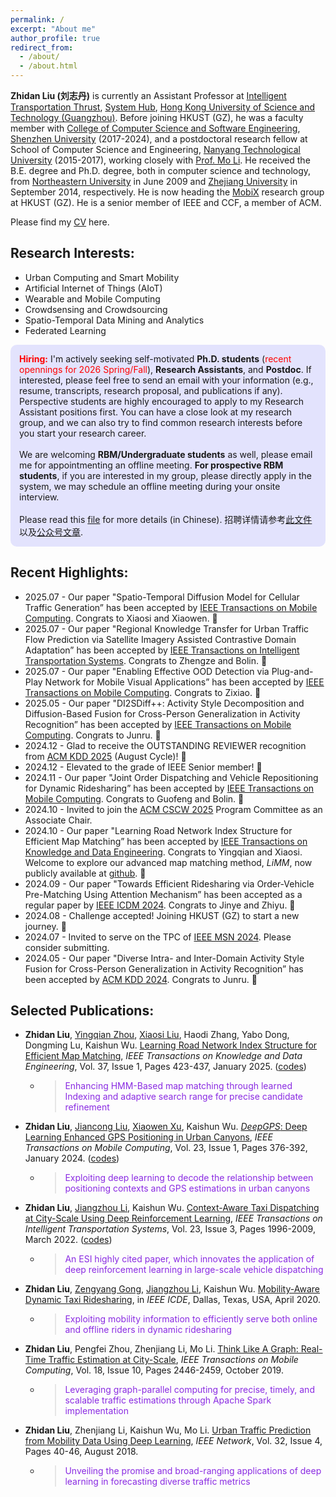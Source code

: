 ```yaml
---
permalink: /
excerpt: "About me"
author_profile: true
redirect_from: 
  - /about/
  - /about.html
---
```


<!--简单地从Emojipedia https://emojipedia.org/ 等来源复制表情符号并将其粘贴到文档中-->

**Zhidan Liu (刘志丹)** is currently an Assistant Professor at [Intelligent Transportation Thrust](https://www.hkust-gz.edu.cn/academics/hubs-and-thrust-areas/systems-hub/intelligent-transportation/), [System Hub](https://www.hkust-gz.edu.cn/academics/hubs-and-thrust-areas/systems-hub/), [Hong Kong University of Science and Technology (Guangzhou)](https://www.hkust-gz.edu.cn/). Before joining HKUST (GZ), he was a faculty member with [College of Computer Science and Software Engineering](http://csse.szu.edu.cn/cn/), [Shenzhen University](http://www.szu.edu.cn/) (2017-2024), and a postdoctoral research fellow at School of Computer Science and Engineering, [Nanyang Technological University](https://www.ntu.edu.sg/) (2015-2017), working closely with [Prof. Mo Li](https://cse.hkust.edu.hk/~lim/). He received the B.E. degree and Ph.D. degree, both in computer science and technology, from [Northeastern University](http://english.neu.edu.cn/) in June 2009 and [Zhejiang University](http://www.zju.edu.cn/english/) in September 2014, respectively. He is now heading the [MobiX](./group.md) research group at HKUST (GZ). He is a senior member of IEEE and CCF, a member of ACM.

Please find my [CV](/files/CV-ZhidanLiu.pdf) here.

<!--
**Zhidan Liu (刘志丹)** is currently an Associate Professor (tenured) in [College of Computer Science and Software Engineering](http://csse.szu.edu.cn/cn/), [Shenzhen University](http://www.szu.edu.cn/). He received the B.E. degree in Computer Science and Technology from [Northeastern University](http://english.neu.edu.cn/) in June 2009, and the Ph.D. degree in Computer Science and Technology from [Zhejiang University](http://www.zju.edu.cn/english/) in September 2014. Before joining Shenzhen University, he was a postdoctoral research fellow in the School of Computer Science and Engineering, [Nanyang Technological University](), Singapore, where he worked in the Wireless And Networked Distributed Sensing ([WANDS](http://wands.sg/)) group with [Prof. Mo Li](http://www3.ntu.edu.sg/home/limo/). He is now heading the **Big Data and Urban Computing (BDUC)** research group in Shenzhen University. He is a senior member of CCF, a member of IEEE and ACM.

Please find my [CV](/files/resume-ZhidanLiu.pdf) here. 访问[中文版主页](https://csse.szu.edu.cn/pages/user/index?id=762).
-->

## Research Interests:

* Urban Computing and Smart Mobility
* Artificial Internet of Things (AIoT)
* Wearable and Mobile Computing
* Crowdsensing and Crowdsourcing
* Spatio-Temporal Data Mining and Analytics
* Federated Learning

<style>
p.highlight {
  background-color: rgba(0, 0, 255, 0.1);
  padding: 1em;
  border-radius: 10px;
}
</style>

<p class="highlight">
<b><font color="red">Hiring:</font></b> I'm actively seeking self-motivated <b>Ph.D. students</b> (<font color="red">recent opennings for 2026 Spring/Fall</font>), <b>Research Assistants</b>, and <b>Postdoc</b>. If interested, please feel free to send an email with your information (e.g., resume, transcripts, research proposal, and publications if any). Perspective students are highly encouraged to apply to my Research Assistant positions first. You can have a close look at my research group, and we can also try to find common research interests before you start your research career.
<br><br>
We are welcoming <b>RBM/Undergraduate students</b> as well, please email me for appointmenting an offline meeting. <b>For prospective RBM students</b>, if you are interested in my group, please directly apply in the system, we may schedule an offline meeting during your onsite interview. 
<br><br>
Please read this <a href="/files/recruitment.pdf">file</a> for more details (in Chinese). 招聘详情请参考<a href="/files/recruitment.pdf">此文件</a>以及<a href="https://mp.weixin.qq.com/s/kGbDvr4dETnFxBlCPOQ3vg">公众号文章</a>. 
<!--<b><font color="red">We still have 1~2 Ph.D. positions available for Fall 2025. Welcome to apply. [Update: 20 May, 2025]</font></b>-->
</p>


## Recent Highlights:
* 2025.07 - Our paper "Spatio-Temporal Diffusion Model for Cellular Traffic Generation” has been accepted by [IEEE Transactions on Mobile Computing](https://ieeexplore.ieee.org/xpl/RecentIssue.jsp?punumber=7755). Congrats to Xiaosi and Xiaowen. 🎉
* 2025.07 - Our paper "Regional Knowledge Transfer for Urban Traffic Flow Prediction via Satellite Imagery Assisted Contrastive Domain Adaptation” has been accepted by [IEEE Transactions on Intelligent Transportation Systems](https://ieeexplore.ieee.org/xpl/RecentIssue.jsp?punumber=6979). Congrats to Zhengze and Bolin. 🎉
* 2025.07 - Our paper "Enabling Effective OOD Detection via Plug-and-Play Network for Mobile Visual Applications” has been accepted by [IEEE Transactions on Mobile Computing](https://ieeexplore.ieee.org/xpl/RecentIssue.jsp?punumber=7755). Congrats to Zixiao. 🎉
* 2025.05 - Our paper "DI2SDiff++: Activity Style Decomposition and Diffusion-Based Fusion for Cross-Person Generalization in Activity Recognition” has been accepted by [IEEE Transactions on Mobile Computing](https://ieeexplore.ieee.org/xpl/RecentIssue.jsp?punumber=7755). Congrats to Junru. 🎉
* 2024.12 - Glad to receive the OUTSTANDING REVIEWER recognition from [ACM KDD 2025](https://kdd2025.kdd.org/) (August Cycle)! 🤪
* 2024.12 - Elevated to the grade of IEEE Senior member! 🤪
* 2024.11 - Our paper "Joint Order Dispatching and Vehicle Repositioning for Dynamic Ridesharing” has been accepted by [IEEE Transactions on Mobile Computing](https://ieeexplore.ieee.org/xpl/RecentIssue.jsp?punumber=7755). Congrats to Guofeng and Bolin. 🎉
* 2024.10 - Invited to join the [ACM CSCW 2025](https://cscw.acm.org/2025/) Program Committee as an Associate Chair.
* 2024.10 - Our paper "Learning Road Network Index Structure for Efficient Map Matching” has been accepted by [IEEE Transactions on Knowledge and Data Engineering](https://ieeexplore.ieee.org/xpl/RecentIssue.jsp?punumber=69). Congrats to Yingqian and Xiaosi. Welcome to explore our advanced map matching method, _LiMM_, now publicly available at [github](https://github.com/BDUC-MobiX/LiMM). 🎉
* 2024.09 - Our paper "Towards Efficient Ridesharing via Order-Vehicle Pre-Matching Using Attention Mechanism” has been accepted as a regular paper by [IEEE ICDM 2024](https://icdm2024.org/). Congrats to Jinye and Zhiyu. 🎉
* 2024.08 - Challenge accepted! Joining HKUST (GZ) to start a new journey. 🚀
* 2024.07 - Invited to serve on the TPC of [IEEE MSN 2024](https://ieee-msn.org/2024/). Please consider submitting. 
* 2024.05 - Our paper "Diverse Intra- and Inter-Domain Activity Style Fusion for Cross-Person Generalization in Activity Recognition” has been accepted by [ACM KDD 2024](https://kdd2024.kdd.org/). Congrats to Junru. 🎉

<!--
* 2023.11 - Our paper "_Greta_: Towards A General Roadside Unit Deployment Framework” has been accepted by [IEEE Transactions on Mobile Computing](https://ieeexplore.ieee.org/xpl/RecentIssue.jsp?punumber=7755). Congrats to Xianjing. 🎉
* 2023.11 - Our paper "An Optimized Lossless Graph Summarization for Large-Scale Graphs” has been accepted by [IEEE ICPADS 2023](https://ieee-cybermatics.org/2023/icpads/). Congrats to Meiquan. 🎉
* 2023.11 - Our paper "Towards Hierarchical Clustered Federated Learning with Model Stability on Mobile Devices” has been accepted by [IEEE Transactions on Mobile Computing](https://ieeexplore.ieee.org/xpl/RecentIssue.jsp?punumber=7755). Congrats to Biyao. 🎉
* 2023.10 - Selected to be the executive member of [CCF Intelligent Transportation Division](https://www.ccf.org.cn/Chapters/CCF_Chapters/CCF_JT/). 🤪
* 2023.10 - Selected to be the executive member of [CCF TCIoT](https://www.ccf.org.cn/Chapters/TC/TC_Listing/IoT/). 🤪
* 2023.07 - Invited to serve on the TPC of [IEEE ICPADS 2023](https://ieee-cybermatics.org/2023/icpads/). Please consider submitting. 
* 2023.06 - Elevated to be CCF Senior Member! 🤪
* 2023.04 - Selected to be the executive member of ACM SIGSpatial China. 🤪
-->

## Selected Publications:

* <b>Zhidan Liu</b>, <u>Yingqian Zhou</u>, <u>Xiaosi Liu</u>, Haodi Zhang, Yabo Dong, Dongming Lu, Kaishun Wu. [Learning Road Network Index Structure for Efficient Map Matching](/files/2025-TKDE-LiMM.pdf), _IEEE Transactions on Knowledge and Data Engineering_, Vol. 37, Issue 1, Pages 423-437, January 2025. ([codes](https://github.com/BDUC-MobiX/LiMM))
  - ><p style="color:#8A2BE2">Enhancing HMM-Based map matching through learned Indexing and adaptive search range for precise candidate refinement</p>

* <b>Zhidan Liu</b>, <u>Jiancong Liu</u>, <u>Xiaowen Xu</u>, Kaishun Wu. [_DeepGPS_: Deep Learning Enhanced GPS Positioning in Urban Canyons](/files/2024-TMC-DeepGPS.pdf), _IEEE Transactions on Mobile Computing_, Vol. 23, Issue 1, Pages 376-392, January 2024. ([codes](https://github.com/bducgroup/DeepGPS))
  - ><p style="color:#8A2BE2">Exploiting deep learning to decode the relationship between positioning contexts and GPS estimations in urban canyons</p>

* <b>Zhidan Liu</b>, <u>Jiangzhou Li</u>, Kaishun Wu. [Context-Aware Taxi Dispatching at City-Scale Using Deep Reinforcement Learning](/files/2022-TITS-COX.pdf), _IEEE Transactions on Intelligent Transportation Systems_, Vol. 23, Issue 3, Pages 1996-2009, March 2022. ([codes](https://github.com/szlhl1040/Simulator))
  - ><p style="color:#8A2BE2">An ESI highly cited paper, which innovates the application of deep reinforcement learning in large-scale vehicle dispatching</p>

* <b>Zhidan Liu</b>, <u>Zengyang Gong</u>, <u>Jiangzhou Li</u>, Kaishun Wu. [Mobility-Aware Dynamic Taxi Ridesharing](/files/2020-ICDE-mTShare.pdf), in _IEEE ICDE_, Dallas, Texas, USA, April 2020. 
  - ><p style="color:#8A2BE2">Exploiting mobility information to efficiently serve both online and offline riders in dynamic ridesharing</p>

* <b>Zhidan Liu</b>, Pengfei Zhou, Zhenjiang Li, Mo Li. [Think Like A Graph: Real-Time Traffic Estimation at City-Scale](/files/2019-TMC-GPTE.pdf), _IEEE Transactions on Mobile Computing_, Vol. 18, Issue 10, Pages 2446-2459, October 2019.
  - ><p style="color:#8A2BE2">Leveraging graph-parallel computing for precise, timely, and scalable traffic estimations through Apache Spark implementation</p>

* <b>Zhidan Liu</b>, Zhenjiang Li, Kaishun Wu, Mo Li. [Urban Traffic Prediction from Mobility Data Using Deep Learning](/files/2018-IEEENet-Deeptraffic.pdf), _IEEE Network_, Vol. 32, Issue 4, Pages 40-46, August 2018.
  - ><p style="color:#8A2BE2"> Unveiling the promise and broad-ranging applications of deep learning in forecasting diverse traffic metrics</p>